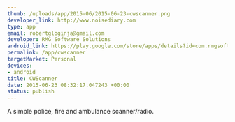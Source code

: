 ```yaml
--- 
thumb: /uploads/app/2015-06/2015-06-23-cwscanner.png
developer_link: http://www.noisediary.com
type: app
email: robertgloginja@gmail.com
developer: RMG Software Solutions
android_link: https://play.google.com/store/apps/details?id=com.rmgsoftware.cwscan
permalink: /app/cwscanner
targetMarket: Personal
devices: 
- android
title: CWScanner
date: 2015-06-23 08:32:17.047243 +00:00
status: publish
---
```


A simple police, fire and ambulance scanner/radio.
